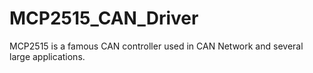 # MCP2515_CAN_Driver
MCP2515  is a famous CAN controller used in CAN Network and several large applications.
